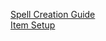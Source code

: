 [Spell Creation Guide](BlackMagicAPI.md#creating-spells)   
[Item Setup](BlackMagicAPI.md#creating-items)   
